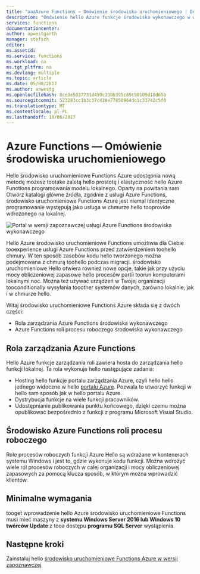 ```yaml
---
title: "aaaAzure Functions — Omówienie środowiska uruchomieniowego | Dokumentacja firmy Microsoft"
description: "Omówienie hello Azure funkcje środowiska wykonawczego w wersji zapoznawczej"
services: functions
documentationcenter: 
author: apwestgarth
manager: stefsch
editor: 
ms.assetid: 
ms.service: functions
ms.workload: na
ms.tgt_pltfrm: na
ms.devlang: multiple
ms.topic: article
ms.date: 05/08/2017
ms.author: anwestg
ms.openlocfilehash: 8ce3e5037731d499c330b395c89c90109d18d65b
ms.sourcegitcommit: 523283cc1b3c37c428e77850964dc1c33742c5f0
ms.translationtype: MT
ms.contentlocale: pl-PL
ms.lasthandoff: 10/06/2017
---
```

# <a name="azure-functions-runtime-overview"></a>Azure Functions — Omówienie środowiska uruchomieniowego

Hello środowisko uruchomieniowe Functions Azure udostępnia nową metodę możesz tootake zaletą hello prostotę i elastyczność hello Azure Functions programowania modelu lokalnego. Oparty na powitania sam Otwórz katalogi główne źródła, zgodnie z usługi Azure Functions, środowisko uruchomieniowe Functions Azure jest niemal identyczne programowanie występują jako usługa w chmurze hello tooprovide wdrożonego na lokalnej.

![Portal w wersji zapoznawczej usługi Azure Functions środowiska wykonawczego][1]

Hello Azure środowisko uruchomieniowe Functions umożliwia dla Ciebie tooexperience usługi Azure Functions przed zatwierdzeniem toohello chmury. W ten sposób zasobów kodu hello tworzonego można podejmowana z chmurą toohello podczas migracji.  środowisko uruchomieniowe Hello otwiera również nowe opcje, takie jak przy użyciu mocy obliczeniowej zapasowe hello procesów partii toorun komputerami lokalnymi noc. Można też używać urządzeń w Twojej organizacji tooconditionally wysyłania tooother systemów danych, zarówno lokalnie, jak i w chmurze hello.

Witaj środowisko uruchomieniowe Functions Azure składa się z dwóch części:
* Rola zarządzania Azure Functions środowiska wykonawczego
* Azure Functions roli procesu roboczego środowiska wykonawczego

## <a name="azure-functions-management-role"></a>Rola zarządzania Azure Functions

Hello Azure funkcje zarządzania roli zawiera hosta do zarządzania hello funkcji lokalnej. Ta rola wykonuje hello następujące zadania:

* Hosting hello funkcje portalu zarządzania Azure, czyli hello hello jednego widoczne w hello [portalu Azure](https://portal.azure.com). Pozwala to utworzyć funkcji w hello sam sposób jak w hello portalu Azure.
* Dystrybucja funkcje na wiele funkcji pracowników.
* Udostępnianie publikowania punktu końcowego, dzięki czemu można opublikować bezpośrednio z funkcji z programu Microsoft Visual Studio.

## <a name="azure-functions-worker-role"></a>Środowisko Azure Functions roli procesu roboczego

Role procesów roboczych funkcji Azure Hello są wdrażane w kontenerach systemu Windows i jest to, gdzie wykonuje kodu funkcji.  Można wdrożyć wiele ról procesów roboczych w całej organizacji i mocy obliczeniowej zapasowych za pomocą klucza sposób, w którym można wprowadzić klientów.

## <a name="minimum-requirements"></a>Minimalne wymagania

tooget wprowadzenie hello Azure środowisko uruchomieniowe Functions musi mieć maszyny z **systemu Windows Server 2016 lub Windows 10 twórców Update** z tooa dostępu **programu SQL Server** wystąpienia.

## <a name="next-steps"></a>Następne kroki

Zainstaluj hello [środowisko uruchomieniowe Functions Azure w wersji zapoznawczej](https://aka.ms/azafr)

<!--Image references-->
[1]: ./media/functions-runtime-overview/AzureFunctionsRuntime_Portal.png
